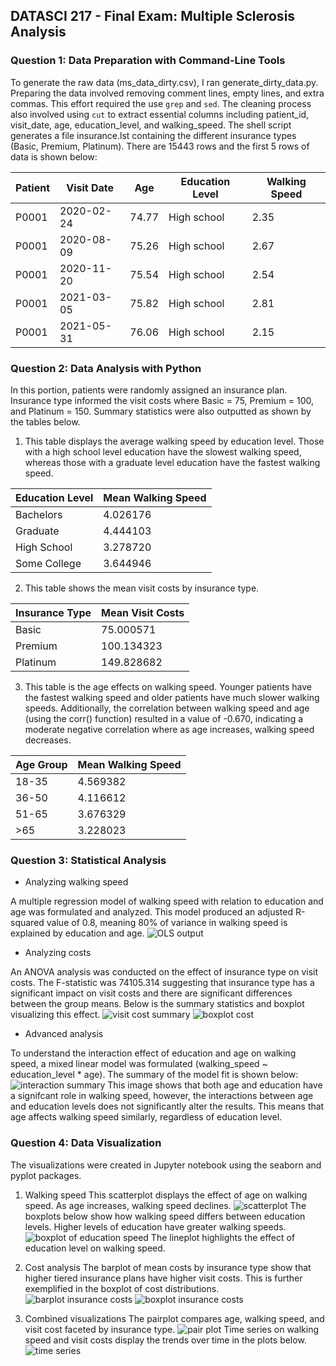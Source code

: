 ## DATASCI 217 - Final Exam: Multiple Sclerosis Analysis

### Question 1: Data Preparation with Command-Line Tools
To generate the raw data (ms_data_dirty.csv), I ran generate_dirty_data.py. 
Preparing the data involved removing comment lines, empty lines, and extra commas. This effort required the use `grep` and `sed`.
 The cleaning process also involved using `cut` to extract essential 
columns including patient_id, visit_date, age, education_level, and walking_speed. 
The shell script generates a file insurance.lst containing the different 
insurance types (Basic, Premium, Platinum). There are 15443 rows and the first 5 rows of data is shown below:

| Patient   | Visit Date   | Age   | Education Level | Walking Speed |
|-----------|--------------|-------|-----------------|---------------|
| P0001     | 2020-02-24   | 74.77 | High school     | 2.35          |
| P0001     | 2020-08-09   | 75.26 | High school     | 2.67          |
| P0001     | 2020-11-20   | 75.54 | High school     | 2.54          |
| P0001     | 2021-03-05   | 75.82 | High school     | 2.81          |
| P0001	    | 2021-05-31   | 76.06 | High school     | 2.15	     |

### Question 2: Data Analysis with Python
In this portion, patients were randomly assigned an insurance plan. Insurance type informed the visit costs where Basic = 75, Premium = 100, and Platinum 
= 150. Summary statistics were also outputted as shown by the tables below.
1. This table displays the average walking speed by education level. Those with a high school level education have the slowest walking 
speed, whereas those with a graduate level education have the fastest walking speed.

| Education Level | Mean Walking Speed |
|-----------------|--------------------|
| Bachelors       | 4.026176           |
| Graduate        | 4.444103           |
| High School     | 3.278720           |
| Some College    | 3.644946           |

2. This table shows the mean visit costs by insurance type.

| Insurance Type  | Mean Visit Costs   |
|-----------------|--------------------|
| Basic           | 75.000571          |
| Premium         | 100.134323         |
| Platinum        | 149.828682         |

3. This table is the age effects on walking speed. Younger patients have the fastest walking speed and older patients have much slower 
walking speeds. Additionally, the correlation between walking speed and age (using the corr() function) resulted in a value of 
-0.670, indicating a moderate negative correlation where as age increases, walking speed decreases.

| Age Group       | Mean Walking Speed |
|-----------------|--------------------|
| 18-35           | 4.569382           |
| 36-50           | 4.116612           |
| 51-65           | 3.676329           |
| >65             | 3.228023           |

### Question 3: Statistical Analysis 
- Analyzing walking speed

A multiple regression model of walking speed with relation to education and age was formulated and analyzed. 
This model produced an adjusted R-squared value of 0.8, meaning 80% of variance in walking speed is explained by education and age. 
![OLS output](regression_model.png)

- Analyzing costs

An ANOVA analysis was conducted on the effect of insurance type on visit costs. The F-statistic was 74105.314 suggesting that insurance 
type has a significant impact on visit costs and there are significant differences between the group means.
Below is the summary statistics and boxplot visualizing this effect.
![visit cost summary](costs.png)
![boxplot cost](boxplot_question3.png)

- Advanced analysis

To understand the interaction effect of education and age on walking speed, a mixed linear model was formulated (walking_speed ~ 
education_level * age). The summary of the model fit is shown below:
![interaction summary](interaction.png)
This image shows that both age and education have a signifcant role in walking speed, however, the interactions between age and education 
levels does not significantly alter the results. This means that age affects walking speed similarly, regardless of education level.

### Question 4: Data Visualization
The visualizations were created in Jupyter notebook using the seaborn and pyplot packages. 
1. Walking speed
This scatterplot displays the effect of age on walking speed. As age increases, walking speed declines.
![scatterplot](scatterplot_age_speed.png)
The boxplots below show how walking speed differs between education levels. Higher levels of education have greater 
walking speeds.
![boxplot of education speed](boxplot_education_speed.png)
The lineplot highlights the effect of education level on walking speed.

2. Cost analysis
The barplot of mean costs by insurance type show that higher tiered insurance plans have higher visit costs. This is 
further exemplified in the boxplot of cost distributions.
![barplot insurance costs](barplot_mean_costs_insurance.png)
![boxplot insurance costs](boxplot_costs_insurance.png)

3. Combined visualizations
The pairplot compares age, walking speed, and visit cost faceted by insurance type.
![pair plot](pairplot_key_variables.png)
Time series on walking speed and visit costs display the trends over time in the plots below.
![time series](time_trends.png)
